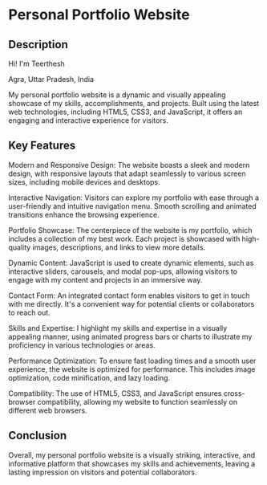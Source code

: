 # Personal Portfolio Website

## Description

Hi! I'm Teerthesh

 Agra, Uttar Pradesh, India

 My personal portfolio website is a dynamic and visually appealing showcase of my skills, accomplishments, and projects. Built using the latest web technologies, including HTML5, CSS3, and JavaScript, it offers an engaging and interactive experience for visitors.

## Key Features

Modern and Responsive Design: The website boasts a sleek and modern design, with responsive layouts that adapt seamlessly to various screen sizes, including mobile devices and desktops.

Interactive Navigation: Visitors can explore my portfolio with ease through a user-friendly and intuitive navigation menu. Smooth scrolling and animated transitions enhance the browsing experience.

Portfolio Showcase: The centerpiece of the website is my portfolio, which includes a collection of my best work. Each project is showcased with high-quality images, descriptions, and links to view more details.

Dynamic Content: JavaScript is used to create dynamic elements, such as interactive sliders, carousels, and modal pop-ups, allowing visitors to engage with my content and projects in an immersive way.

Contact Form: An integrated contact form enables visitors to get in touch with me directly. It's a convenient way for potential clients or collaborators to reach out.

Skills and Expertise: I highlight my skills and expertise in a visually appealing manner, using animated progress bars or charts to illustrate my proficiency in various technologies or areas.

Performance Optimization: To ensure fast loading times and a smooth user experience, the website is optimized for performance. This includes image optimization, code minification, and lazy loading.

Compatibility: The use of HTML5, CSS3, and JavaScript ensures cross-browser compatibility, allowing my website to function seamlessly on different web browsers.

## Conclusion

Overall, my personal portfolio website is a visually striking, interactive, and informative platform that showcases my skills and achievements, leaving a lasting impression on visitors and potential collaborators.
